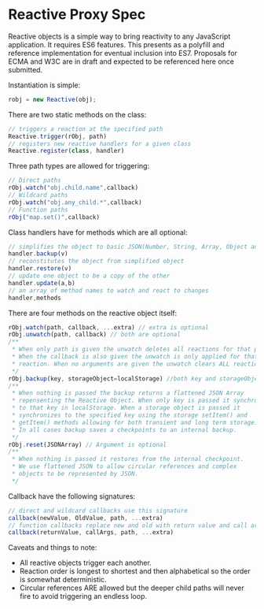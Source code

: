 # Reactive Proxy Spec

Reactive objects is a simple way to bring reactivity to any JavaScript application. It requires ES6 features. This presents as a polyfill and reference implementation for eventual inclusion into ES7. Proposals for ECMA and W3C are in draft and expected to be referenced here once submitted.

Instantiation is simple:

```javascript
robj = new Reactive(obj);
```

There are two static methods on the class:

```javascript
// triggers a reaction at the specified path
Reactive.trigger(rObj, path)
// registers new reactive handlers for a given class
Reactive.register(class, handler)
```

Three path types are allowed for triggering:

```javascript
// Direct paths
rObj.watch("obj.child.name",callback)
// Wildcard paths
rObj.watch("obj.any_child.*",callback)
// Function paths
rObj("map.set()",callback)
```

Class handlers have for methods which are all optional:

```javascript
// simplifies the object to basic JSON(Number, String, Array, Object and Null)
handler.backup(v)
// reconstitutes the object from simplified object
handler.restore(v) 
// update one object to be a copy of the other
handler.update(a,b) 
// an array of method names to watch and react to changes
handler,methods
```

There are four methods on the reactive object itself:

```javascript
rObj.watch(path, callback, ...extra) // extra is optional
rObj.unwatch(path, callback) // both are optional
/**
 * When only path is given the unwatch deletes all reactions for that path.
 * When the callback is also given the unwatch is only applied for that single
 * reaction. When no arguments are given the unwatch clears ALL reactions.
 */
rObj.backup(key, storageObject=localStorage) //both key and storageObject are optional
/**
 * When nothing is passed the backup returns a flattened JSON Array
 * repensenting the Reactive Object. When only key is passed it synchronizes
 * to that key in localStorage. When a storage object is passed it
 * synchronizes to the specified key using the storage setItem() and
 * getItem() methods allowing for both transient and long term storage.
 * In all cases backup saves a checkpoints to an internal backup.
 */
rObj.reset(JSONArray) // Argument is optional
/**
 * When nothing is passed it restores from the internal checkpoint.
 * We use flattened JSON to allow circular references and complex
 * objects to be represented by JSON.
 */
```

Callback have the following signatures:

```javascript
// direct and wildcard callbacks use this signature
callback(newValue, OldValue, path, ...extra)
// function callbacks replace new and old with return value and call arguments.
callback(returnValue, callArgs, path, ...extra)
```

Caveats and things to note:

- All reactive objects trigger each another.
- Reaction order is longest to shortest and then alphabetical so the order is somewhat deterministic.
- Circular references ARE allowed but the deeper child paths will never fire to avoid triggering an endless loop.
